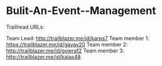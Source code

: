 # Bulit-An-Event--Management

Trailhead URLs:

Team Lead: http://trailblazer.me/id/karps7 
Team member 1: https://trailblazer.me/id/gayav20 
Team member 2: http://trailblazer.me/id/gowra12 
Team member 3: http://trailblazer.me/id/kalas48 
